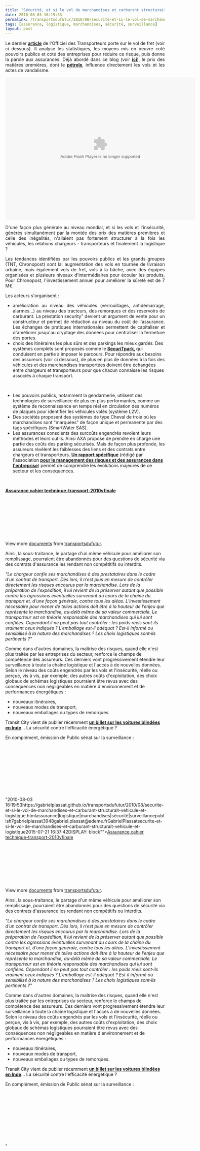 ```yaml
---
title: "Sécurité, et si le vol de marchandises et carburant structurait véhicule et logistique ?"
date: 2010-08-03 16:19:53
permalink: /transportsdufutur/2010/08/securite-et-si-le-vol-de-marchandises-et-carburant-structurait-vehicule-et-logistique.html
tags: [assurance, logistique, marchandises, sécurité, surveillance]
layout: post
---
```


<p style="TEXT-ALIGN: justify">Le dernier <strong><a href="http://www.wk-transport-logistique.fr/actualites/detail/29371/enquete-sur-le-vol-de-fret-un-risque-qui-monte.html" target="_blank">article</a></strong> de l'Officiel des Transporteurs porte sur le vol de fret (voir ci dessous). Il analyse les statistiques, les moyens mis en oeuvre coté pouvoirs publics et coté des entreprises pour réduire ce risque, puis donne la parole aux assurances. Déjà abordé dans ce blog (voir <strong><a href="https://gabrielplassat.github.io/transportsdufutur/2009/11/le-prix-du-carburant-a-la-pompe-atil-une-limite.html" target="_blank">ici</a></strong>), le prix des matières premières, dont le <strong><a href="http://ma-tvideo.france3.fr/video/iLyROoafYg3g.html" target="_blank">pétrole</a></strong>, influence directement les vols et les actes de vandalisme.</p> <p> <object style="WIDTH: 541px; HEIGHT: 377px"><param name="movie" value="http://static.issuu.com/webembed/viewers/style1/v1/IssuuViewer.swf?mode=embed&documentId=100713144442-a6dd348460cb477da357167a3b1f67ea&documentUsername=wk-transport-logistique.fr&documentName=officiel-des-transports-vol-fret-juillet2010&layout=http%3A%2F%2Fskin.issuu.com%2Fv%2Flight%2Flayout.xml&showFlipBtn=true" /><param name="allowFullScreen" value="true" /> <embed allowfullscreen="true" flashvars="mode=embed&documentId=100713144442-a6dd348460cb477da357167a3b1f67ea&documentUsername=wk-transport-logistique.fr&documentName=officiel-des-transports-vol-fret-juillet2010&layout=http%3A%2F%2Fskin.issuu.com%2Fv%2Flight%2Flayout.xml&showFlipBtn=true" src="http://static.issuu.com/webembed/viewers/style1/v1/IssuuViewer.swf" style="width:600;height:450" type="application/x-shockwave-flash" /></object></p> <p style="TEXT-ALIGN: justify">D'une façon plus générale au niveau mondial, et si les vols et l'insécurité, générés simultanément par la montée des prix des matières premières et celle des inégalités, n'allaient pas fortement structurer à la fois les véhicules, les relations chargeurs - transporteurs et finalement la logistique ?</p> <p style="TEXT-ALIGN: justify">Les tendances identifiées par les pouvoirs publics et les grands groupes (TNT, Chronopost) sont là: augmentation des vols en tournée de livraison urbaine, mais également vols de fret, vols à la bâche, avec des équipes organisées et plusieurs niveaux d'intermédiaires pour écouler les produits. Pour Chronopost, l'investissement annuel pour améliorer la sûreté est de 7 M€.</p> <p style="TEXT-ALIGN: justify">Les acteurs s'organisent : </p> <ul> <li> <div style="TEXT-ALIGN: justify">amélioration au niveau des véhicules (verrouillages, antidémarrage, alarmes...) au niveau des tracteurs, des remorques et des réservoirs de carburant. La prestation security" devient un argument de vente pour un constructeur et permet de réduction au niveau du coût de l'assurance. Les échanges de pratiques internationales permettent de capitaliser et d'améliorer jusqu'au cryptage des données pour centraliser la fermeture des portes.</div></li> <li> <div style=""TEXT-ALIGN: justify"">choix des itinéraires les plus sûrs et des parkings les mieux gardés. Des systèmes complets sont proposés comme le <a href=""http://www.securitpark.fr/localisation.html"" target=""_blank""><strong>SecuriTpark</strong></a><strong>, </strong>qui conduisent en partie à imposer le parcours. Pour répondre aux besoins des assureurs (voir ci dessous), de plus en plus de données à la fois des véhicules et des marchandises transportées doivent être échangées entre chargeurs et transporteurs pour que chacun connaisse les risques associés à chaque transport.</div></li> </ul> <p style=""TEXT-ALIGN: justify""><a href="https://gabrielplassat.github.io/transportsdufutur/wp-content/uploads/sites/6/old/6a0120a66d2ad4970b0133f2d182fb970b-pi.gif"" rel=""lightbox""><img rel=""lightbox[]"" alt=""Carte-79-480"" border=""0"" class=""asset asset-image at-xid-6a0120a66d2ad4970b0133f2d182fb970b "" src=""/wp-content/uploads/sites/6/old/6a0120a66d2ad4970b0133f2d182fb970b-320pi.gif"" style=""DISPLAY: block MARGIN-LEFT: auto MARGIN-RIGHT: auto"" title=""Carte-79-480"" /></a> <br /></p> <ul> <li> <div style=""TEXT-ALIGN: justify"">Les pouvoirs publics, notamment la gendarmerie, utilisent des technologies de surveillance de plus en plus performantes, comme un système de reconnaissance en temps réel en circulation des numéros de plaques pour identifier les véhicules volés (système L2V).</div></li> <li> <div style=""TEXT-ALIGN: justify"">Des sociétés proposent des systèmes de type Cheval de troie où les marchandises sont "marquées" de façon unique et permanente par des tags spécifiques (SmartWater SAS).</div></li> <li> <div style=""TEXT-ALIGN: justify"">Les assurances conscients des surcoûts engendrés revoient leurs méthodes et leurs outils. Ainsi AXA propose de prendre en charge une partie des coûts des parking sécurisés. Mais de façon plus profonde, les assureurs révèlent les faiblesses des liens et des contrats entre chargeurs et transporteurs. <strong><a href=""http://www.amrae.fr/docs/MR/AMRAE/doc-acces-libre/cahier-technique-transport-2010vfinale.pdf"" target=""_blank"">Un rapport spécifique</a></strong> (rédigé par l'association <strong><a href=""http://www.amrae.fr/docs/MR/AMRAE/doc-acces-libre/cahier-technique-transport-2010vfinale.pdf"" target=""_blank"">pour le management des risques et des assurances dans l'entreprise</a></strong>) permet de comprendre les évolutions majeures de ce secteur et les conséquences.</div></li> </ul> <div style=""TEXT-ALIGN: justify""> </div>  <!--more-->  <p style=""TEXT-ALIGN: justify""> </p> <div id=""__ss_4893022"" style=""WIDTH: 477px""><strong style=""MARGIN: 12px 0px 4px DISPLAY: block""><a href=""http://www.slideshare.net/transportsdufutur/assurance-cahier-techniquetransport2010vfinale"" title=""Assurance cahier technique-transport-2010vfinale"">Assurance cahier technique-transport-2010vfinale</a></strong> <object height=""510"" id=""__sse4893022"" width=""477""><param name=""movie"" value=""http://static.slidesharecdn.com/swf/doc_player.swf?doc=assurancecahier-technique-transport-2010vfinale-100803044944-phpapp02&stripped_title=assurance-cahier-techniquetransport2010vfinale"" /><param name=""allowFullScreen"" value=""true"" /><param name=""allowScriptAccess"" value=""always"" /> <embed allowfullscreen=""true"" allowscriptaccess=""always"" height=""510"" name=""__sse4893022"" src=""http://static.slidesharecdn.com/swf/doc_player.swf?doc=assurancecahier-technique-transport-2010vfinale-100803044944-phpapp02&stripped_title=assurance-cahier-techniquetransport2010vfinale"" type=""application/x-shockwave-flash"" width=""477"" /></object> <div style=""PADDING-BOTTOM: 12px PADDING-LEFT: 0px PADDING-RIGHT: 0px PADDING-TOP: 5px"">View more <a href=""http://www.slideshare.net/"">documents</a> from <a href=""http://www.slideshare.net/transportsdufutur"">transportsdufutur</a>.</div></div> <p style=""TEXT-ALIGN: justify"">Ainsi, la sous-traitance, le partage d'un même véhicule pour améliorer son remplissage, pourraient être abandonnés pour des questions de sécurité via des contrats d'assurance les rendant non compétitifs ou interdits. </p> <p style=""TEXT-ALIGN: justify""><em>"<span style=""FONT-FAMILY: Calibri mso-bidi-font-family: Calibri""><font size=""3"">Le chargeur confie ses marchandises à des prestataires dans le cadre d’un contrat de transport. Dès lors, il n’est plus en mesure de contrôler directement les risques encourus par la marchandise. Lors de la préparation de l’expédition, il lui revient de la préserver autant que possible contre les agressions éventuelles survenant au cours de la chaîne du transport et, d’une façon générale, contre tous les aléas. L’investissement nécessaire pour mener de telles actions doit être à la hauteur de l’enjeu que représente la marchandise, au‐delà même de sa valeur commerciale. Le transporteur est en théorie responsable des marchandises qui lui sont confiées. Cependant il ne peut pas tout contrôler : les poids réels sont‐ils vraiment ceux indiqués ? L’emballage est‐il adéquat ? Est‐il informé ou sensibilisé à la nature des marchandises ? Les choix logistiques sont‐ils pertinents ?"</font></span></em><o:p></o:p></p> <p style=""TEXT-ALIGN: justify"">Comme dans d'autres domaines, la maîtrise des risques, quand elle n'est plus traitée par les entreprises du secteur, renforce le champs de compétence des assureurs. Ces derniers vont progressivement étendre leur surveillance à toute la chaîne logistique et l'accès à de nouvelles données. Selon le niveau des coûts engendrés par les vols et l'insécurité, réelle ou perçue, vis à vis, par exemple, des autres coûts d'exploitation, des choix globaux de schémas logistiques pourraient être revus avec des conséquences non négligeables en matière d'environnement et de performances énergétiques :</p> <ul> <li>nouveaux itinéraires, </li> <li>nouveaux modes de transport,</li> <li>nouveaux emballages ou types de remorques.</li> </ul> <p style=""TEXT-ALIGN: justify"">Transit City vient de publier récemment <strong><a href=""http://transit-city.blogspot.com/2010/07/bullet-proof.html"" target=""_blank"">un billet sur les voitures blindées en Inde</a></strong>... La sécurité contre l'efficacité énergétique ?</p> <p style=""TEXT-ALIGN: justify"">En complément, émission de Public sénat sur la surveillance :</p> <p style=""text-align: center""><iframe frameborder=""no"" framespacing=""0"" height=""265"" scrolling=""no"" src=""http://videos.publicsenat.fr/vodiFrame.php?idE=56585"" valign=""top"" width=""424"">  </iframe></p>"2010-08-03 16:19:53https://gabrielplassat.github.io/transportsdufutur/2010/08/securite-et-si-le-vol-de-marchandises-et-carburant-structurait-vehicule-et-logistique.htmlassurance|logistique|marchandises|sécurité|surveillancepublish7gabrielplassat3948gabriel.plassat@ademe.frGabrielPlassatsecurite-et-si-le-vol-de-marchandises-et-carburant-structurait-vehicule-et-logistique2015-07-21 16:37:42DISPLAY: block""><a href=""http://www.slideshare.net/transportsdufutur/assurance-cahier-techniquetransport2010vfinale"" title=""Assurance cahier technique-transport-2010vfinale"">Assurance cahier technique-transport-2010vfinale</a></strong> <object height=""510"" id=""__sse4893022"" width=""477""><param name=""movie"" value=""http://static.slidesharecdn.com/swf/doc_player.swf?doc=assurancecahier-technique-transport-2010vfinale-100803044944-phpapp02&stripped_title=assurance-cahier-techniquetransport2010vfinale"" /><param name=""allowFullScreen"" value=""true"" /><param name=""allowScriptAccess"" value=""always"" /> <embed allowfullscreen=""true"" allowscriptaccess=""always"" height=""510"" name=""__sse4893022"" src=""http://static.slidesharecdn.com/swf/doc_player.swf?doc=assurancecahier-technique-transport-2010vfinale-100803044944-phpapp02&stripped_title=assurance-cahier-techniquetransport2010vfinale"" type=""application/x-shockwave-flash"" width=""477"" /></object> <div style=""PADDING-BOTTOM: 12pxPADDING-TOP: 5px"">View more <a href=""http://www.slideshare.net/"">documents</a> from <a href=""http://www.slideshare.net/transportsdufutur"">transportsdufutur</a>.</div></div> <p style=""TEXT-ALIGN: justify"">Ainsi, la sous-traitance, le partage d'un même véhicule pour améliorer son remplissage, pourraient être abandonnés pour des questions de sécurité via des contrats d'assurance les rendant non compétitifs ou interdits. </p> <p style=""TEXT-ALIGN: justify""><em>"<span style=""FONT-FAMILY: Calibrimso-bidi-font-family: Calibri""><font size=""3"">Le chargeur confie ses marchandises à des prestataires dans le cadre d’un contrat de transport. Dès lors, il n’est plus en mesure de contrôler directement les risques encourus par la marchandise. Lors de la préparation de l’expédition, il lui revient de la préserver autant que possible contre les agressions éventuelles survenant au cours de la chaîne du transport et, d’une façon générale, contre tous les aléas. L’investissement nécessaire pour mener de telles actions doit être à la hauteur de l’enjeu que représente la marchandise, au‐delà même de sa valeur commerciale. Le transporteur est en théorie responsable des marchandises qui lui sont confiées. Cependant il ne peut pas tout contrôler : les poids réels sont‐ils vraiment ceux indiqués ? L’emballage est‐il adéquat ? Est‐il informé ou sensibilisé à la nature des marchandises ? Les choix logistiques sont‐ils pertinents ?"</font></span></em><o:p></o:p></p> <p style=""TEXT-ALIGN: justify"">Comme dans d'autres domaines, la maîtrise des risques, quand elle n'est plus traitée par les entreprises du secteur, renforce le champs de compétence des assureurs. Ces derniers vont progressivement étendre leur surveillance à toute la chaîne logistique et l'accès à de nouvelles données. Selon le niveau des coûts engendrés par les vols et l'insécurité, réelle ou perçue, vis à vis, par exemple, des autres coûts d'exploitation, des choix globaux de schémas logistiques pourraient être revus avec des conséquences non négligeables en matière d'environnement et de performances énergétiques :</p> <ul> <li>nouveaux itinéraires, </li> <li>nouveaux modes de transport,</li> <li>nouveaux emballages ou types de remorques.</li> </ul> <p style=""TEXT-ALIGN: justify"">Transit City vient de publier récemment <strong><a href=""http://transit-city.blogspot.com/2010/07/bullet-proof.html"" target=""_blank"">un billet sur les voitures blindées en Inde</a></strong>... La sécurité contre l'efficacité énergétique ?</p> <p style=""TEXT-ALIGN: justify"">En complément, émission de Public sénat sur la surveillance :</p> <p style=""text-align: center""><iframe frameborder=""no"" framespacing=""0"" height=""265"" scrolling=""no"" src=""http://videos.publicsenat.fr/vodiFrame.php?idE=56585"" valign=""top"" width=""424"">  </iframe></p>"
